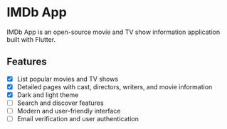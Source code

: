 # IMDb App

IMDb App is an open-source movie and TV show information application built with Flutter.

## Features

- [x] List popular movies and TV shows
- [x] Detailed pages with cast, directors, writers, and movie information
- [x] Dark and light theme
- [ ] Search and discover features
- [ ] Modern and user-friendly interface
- [ ] Email verification and user authentication
